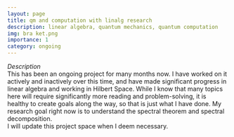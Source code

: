 ```yaml
---
layout: page
title: qm and computation with linalg research
description: linear algebra, quantum mechanics, quantum computation
img: bra ket.png
importance: 1
category: ongoing
---
```


<i> Description </i>
<br>
This has been an ongoing project for many months now. I have worked on it actively and inactively over this time, and have made significant progress in linear algebra and working in Hilbert Space. While I know that many topics here will require significantly more reading and problem-solving, it is healthy to create goals along the way, so that is just what I have done. My research goal right now is to understand the spectral theorem and spectral decomposition. 
<br>
I will update this project space when I deem necessary. 
